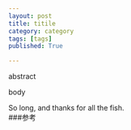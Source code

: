 ```yaml
---
layout: post
title: titile
category: category
tags: [tags]
published: True

---
```

abstract

<!--more--> 

body



So long, and thanks for all the fish.   
###参考  
